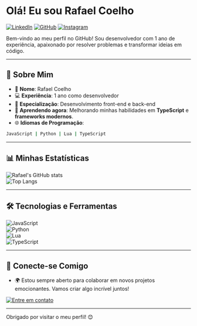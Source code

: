 # Olá! Eu sou Rafael Coelho 

[![LinkedIn](https://img.shields.io/badge/LinkedIn-0077B5?style=for-the-badge&logo=linkedin&logoColor=white)](https://www.linkedin.com/in/rafael-coelho-9986a0268/) [![GitHub](https://img.shields.io/badge/GitHub-000000?style=for-the-badge&logo=github&logoColor=white)](https://github.com/dev-rafacoelho/) [![Instagram](https://img.shields.io/badge/Instagram-E4405F?style=for-the-badge&logo=instagram&logoColor=white)](https://www.instagram.com/coelho810/)


Bem-vindo ao meu perfil no GitHub! Sou desenvolvedor com 1 ano de experiência, apaixonado por resolver problemas e transformar ideias em código.

---

## 🚀 Sobre Mim

- 🎯 **Nome**: Rafael Coelho  
- 💻 **Experiência**: 1 ano como desenvolvedor  
- 🌟 **Especialização**: Desenvolvimento front-end e back-end  
- 🌱 **Aprendendo agora**: Melhorando minhas habilidades em **TypeScript** e **frameworks modernos**.  
- 🌐 **Idiomas de Programação**:  

```bash
JavaScript | Python | Lua | TypeScript
```

---

## 📊 Minhas Estatísticas

![Rafael's GitHub stats](https://github-readme-stats.vercel.app/api?username=rafaelcoelho&show_icons=true&theme=tokyonight)  
![Top Langs](https://github-readme-stats.vercel.app/api/top-langs/?username=rafaelcoelho&layout=compact&theme=tokyonight)

---

## 🛠️ Tecnologias e Ferramentas

![JavaScript](https://img.shields.io/badge/JavaScript-F7DF1E?style=for-the-badge&logo=javascript&logoColor=black)  
![Python](https://img.shields.io/badge/Python-3776AB?style=for-the-badge&logo=python&logoColor=white)  
![Lua](https://img.shields.io/badge/Lua-2C2D72?style=for-the-badge&logo=lua&logoColor=white)  
![TypeScript](https://img.shields.io/badge/TypeScript-007ACC?style=for-the-badge&logo=typescript&logoColor=white)

---

## 🌟 Conecte-se Comigo

- 🌍 Estou sempre aberto para colaborar em novos projetos emocionantes. Vamos criar algo incrível juntos!  

[![Entre em contato](https://img.shields.io/badge/Contato-E--mail-0072C6?style=for-the-badge&logo=microsoft-outlook&logoColor=white)](mailto:coelho180305@gmail.com)

---

Obrigado por visitar o meu perfil! 😊
